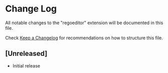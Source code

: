 # Change Log

All notable changes to the "regoeditor" extension will be documented in this file.

Check [Keep a Changelog](http://keepachangelog.com/) for recommendations on how to structure this file.

## [Unreleased]

- Initial release